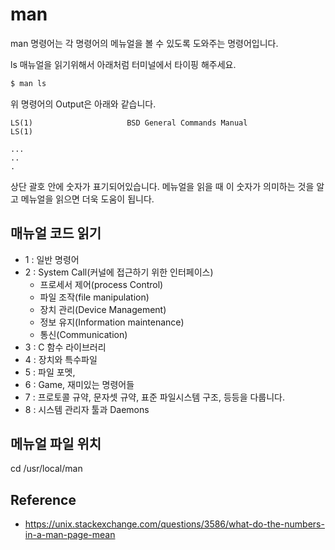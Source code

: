 # man
man 명령어는 각 명령어의 메뉴얼을 볼 수 있도록 도와주는 명령어입니다.

ls 매뉴얼을 읽기위해서 아래처럼 터미널에서 타이핑 해주세요.
```bash
$ man ls
```

위 명령어의 Output은 아래와 같습니다.

```
LS(1)                     BSD General Commands Manual                    LS(1)

...
..
.
```
상단 괄호 안에 숫자가 표기되어있습니다.
메뉴얼을 읽을 때 이 숫자가 의미하는 것을 알고 메뉴얼을 읽으면 더욱 도움이 됩니다.

## 매뉴얼 코드 읽기
- 1 : 일반 명령어
- 2 : System Call(커널에 접근하기 위한 인터페이스)
    - 프로세서 제어(process Control)
    - 파일 조작(file manipulation)
    - 장치 관리(Device Management)
    - 정보 유지(Information maintenance)
    - 통신(Communication)
- 3 : C 함수 라이브러리
- 4 : 장치와 특수파일
- 5 : 파일 포멧, 
- 6 : Game, 재미있는 명령어들
- 7 : 프로토콜 규약, 문자셋 규약, 표준 파일시스템 구조, 등등을 다룹니다.
- 8 : 시스템 관리자 툴과 Daemons

## 메뉴얼 파일 위치

cd /usr/local/man

## Reference
- https://unix.stackexchange.com/questions/3586/what-do-the-numbers-in-a-man-page-mean
